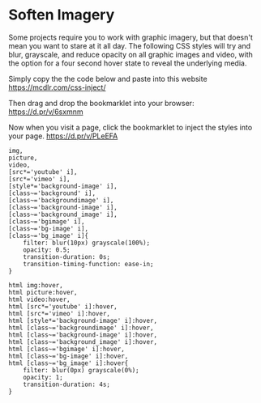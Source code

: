 # Soften Imagery

Some projects require you to work with graphic imagery, but that doesn't mean you want to stare at it all day. The following CSS styles will try and blur, grayscale, and reduce opacity on all graphic images and video, with the option for a four second hover state to reveal the underlying media.

Simply copy the the code below and paste into this website https://mcdlr.com/css-inject/

Then drag and drop the bookmarklet into your browser: https://d.pr/v/6sxmnm

Now when you visit a page, click the bookmarklet to inject the styles into your page. https://d.pr/v/PLeEFA

    img,
    picture,
    video,
    [src*='youtube' i],
    [src*='vimeo' i],
    [style*='background-image' i],
    [class~='background' i],
    [class~='backgroundimage' i],
    [class~='background-image' i],
    [class~='background_image' i],
    [class~='bgimage' i],
    [class~='bg-image' i],
    [class~='bg_image' i]{
        filter: blur(10px) grayscale(100%);
        opacity: 0.5;
        transition-duration: 0s;
        transition-timing-function: ease-in;
    }
    
    html img:hover,
    html picture:hover,
    html video:hover,
    html [src*='youtube' i]:hover,
    html [src*='vimeo' i]:hover,
    html [style*='background-image' i]:hover,
    html [class~='backgroundimage' i]:hover,
    html [class~='background-image' i]:hover,
    html [class~='background_image' i]:hover,
    html [class~='bgimage' i]:hover,
    html [class~='bg-image' i]:hover,
    html [class~='bg_image' i]:hover{
        filter: blur(0px) grayscale(0%);
        opacity: 1;
        transition-duration: 4s;
    }

